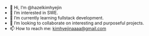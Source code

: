 - 👋 Hi, I’m @hazelkimhyejin
- 👀 I’m interested in SWE.
- 🌱 I’m currently learning fullstack development.
- 💞️ I’m looking to collaborate on interesting and purposeful projects.
- 📫 How to reach me: kimhyejinaaaa@gmail.com

<!---
hazelkimhyejin/hazelkimhyejin is a ✨ special ✨ repository because its `README.md` (this file) appears on your GitHub profile.
You can click the Preview link to take a look at your changes.
--->
